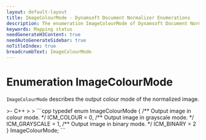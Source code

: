```yaml
---
layout: default-layout
title: ImageColourMode - Dynamsoft Document Normalizer Enumerations
description: The enumeration ImageColourMode of Dynamsoft Document Normalizer describes the mapping status of a parsed field.
keywords: Mapping status
needGenerateH3Content: true
needAutoGenerateSidebar: true
noTitleIndex: true
breadcrumbText: ImageColourMode
---
```


# Enumeration ImageColourMode

`ImageColourMode` describes the output colour mode of the normalized image.

<div class="sample-code-prefix template2"></div>
   >- C++
   >
>
```cpp
typedef enum ImageColourMode
{
    /** Output image in colour mode. */
    ICM_COLOUR = 0,    
    /** Output image in grayscale mode. */
    ICM_GRAYSCALE = 1,     
    /** Output image in binary mode. */
    ICM_BINARY = 2
} ImageColourMode;
```